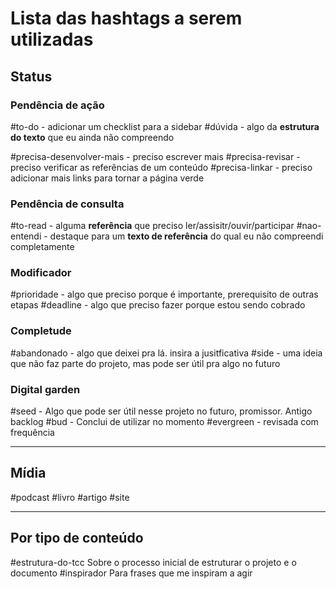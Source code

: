 # Lista das hashtags a serem utilizadas

## Status 
### Pendência de ação
#to-do - adicionar um checklist para a sidebar
#dúvida - algo da **estrutura do texto** que eu ainda não compreendo

#precisa-desenvolver-mais - preciso escrever mais
#precisa-revisar - preciso verificar as referências de um conteúdo
#precisa-linkar - preciso adicionar mais links para tornar a página verde

### Pendência de consulta
#to-read - alguma **referência** que preciso ler/assisitr/ouvir/participar
#nao-entendi - destaque para um **texto de referência** do qual eu não compreendi completamente

### Modificador
#prioridade - algo que preciso porque é importante, prerequisito de outras etapas
#deadline - algo que preciso fazer porque estou sendo cobrado


### Completude
#abandonado - algo que deixei pra lá. insira a jusitficativa
#side - uma ideia que não faz parte do projeto, mas pode ser útil pra algo no futuro

### Digital garden
#seed - Algo que pode ser útil nesse projeto no futuro, promissor. Antigo backlog
#bud - Conclui de utilizar no momento
#evergreen - revisada com frequência

-------
## Mídia
#podcast
#livro
#artigo
#site


-----
## Por tipo de conteúdo
#estrutura-do-tcc Sobre o processo inicial de estruturar o projeto e o documento
#inspirador Para frases que me inspiram a agir